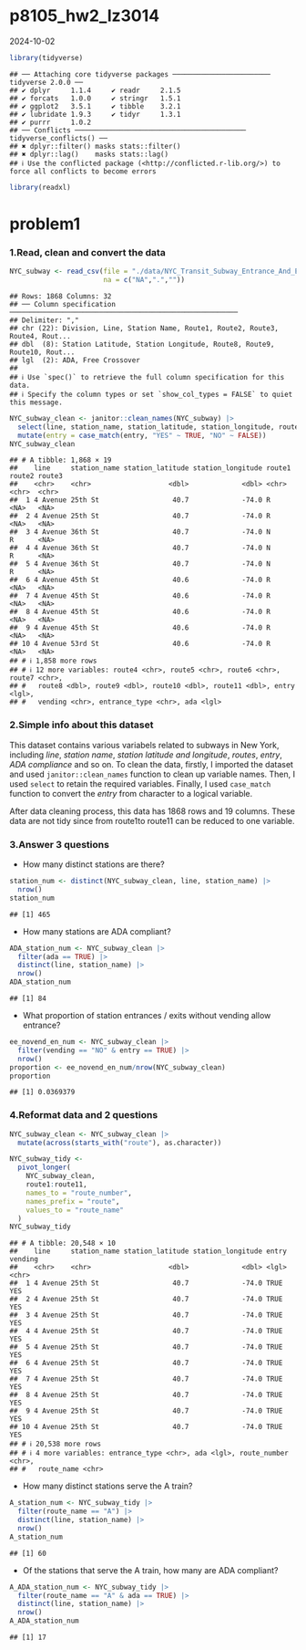 p8105_hw2_lz3014
================
2024-10-02

``` r
library(tidyverse)
```

    ## ── Attaching core tidyverse packages ──────────────────────── tidyverse 2.0.0 ──
    ## ✔ dplyr     1.1.4     ✔ readr     2.1.5
    ## ✔ forcats   1.0.0     ✔ stringr   1.5.1
    ## ✔ ggplot2   3.5.1     ✔ tibble    3.2.1
    ## ✔ lubridate 1.9.3     ✔ tidyr     1.3.1
    ## ✔ purrr     1.0.2     
    ## ── Conflicts ────────────────────────────────────────── tidyverse_conflicts() ──
    ## ✖ dplyr::filter() masks stats::filter()
    ## ✖ dplyr::lag()    masks stats::lag()
    ## ℹ Use the conflicted package (<http://conflicted.r-lib.org/>) to force all conflicts to become errors

``` r
library(readxl)
```

# problem1

### 1.Read, clean and convert the data

``` r
NYC_subway <- read_csv(file = "./data/NYC_Transit_Subway_Entrance_And_Exit_Data.csv", 
                       na = c("NA",".",""))
```

    ## Rows: 1868 Columns: 32
    ## ── Column specification ────────────────────────────────────────────────────────
    ## Delimiter: ","
    ## chr (22): Division, Line, Station Name, Route1, Route2, Route3, Route4, Rout...
    ## dbl  (8): Station Latitude, Station Longitude, Route8, Route9, Route10, Rout...
    ## lgl  (2): ADA, Free Crossover
    ## 
    ## ℹ Use `spec()` to retrieve the full column specification for this data.
    ## ℹ Specify the column types or set `show_col_types = FALSE` to quiet this message.

``` r
NYC_subway_clean <- janitor::clean_names(NYC_subway) |>
  select(line, station_name, station_latitude, station_longitude, route1, route2, route3, route4, route5, route6, route7, route8, route9, route10, route11, entry, vending, entrance_type, ada) |>
  mutate(entry = case_match(entry, "YES" ~ TRUE, "NO" ~ FALSE))
NYC_subway_clean
```

    ## # A tibble: 1,868 × 19
    ##    line     station_name station_latitude station_longitude route1 route2 route3
    ##    <chr>    <chr>                   <dbl>             <dbl> <chr>  <chr>  <chr> 
    ##  1 4 Avenue 25th St                  40.7             -74.0 R      <NA>   <NA>  
    ##  2 4 Avenue 25th St                  40.7             -74.0 R      <NA>   <NA>  
    ##  3 4 Avenue 36th St                  40.7             -74.0 N      R      <NA>  
    ##  4 4 Avenue 36th St                  40.7             -74.0 N      R      <NA>  
    ##  5 4 Avenue 36th St                  40.7             -74.0 N      R      <NA>  
    ##  6 4 Avenue 45th St                  40.6             -74.0 R      <NA>   <NA>  
    ##  7 4 Avenue 45th St                  40.6             -74.0 R      <NA>   <NA>  
    ##  8 4 Avenue 45th St                  40.6             -74.0 R      <NA>   <NA>  
    ##  9 4 Avenue 45th St                  40.6             -74.0 R      <NA>   <NA>  
    ## 10 4 Avenue 53rd St                  40.6             -74.0 R      <NA>   <NA>  
    ## # ℹ 1,858 more rows
    ## # ℹ 12 more variables: route4 <chr>, route5 <chr>, route6 <chr>, route7 <chr>,
    ## #   route8 <dbl>, route9 <dbl>, route10 <dbl>, route11 <dbl>, entry <lgl>,
    ## #   vending <chr>, entrance_type <chr>, ada <lgl>

### 2.Simple info about this dataset

This dataset contains various variabels related to subways in New York,
including *line*, *station name*, *station latitude and longitude*,
*routes*, *entry*, *ADA compliance* and so on. To clean the data,
firstly, I imported the dataset and used `janitor::clean_names` function
to clean up variable names. Then, I used `select` to retain the required
variables. Finally, I used `case_match` function to convert the *entry*
from character to a logical variable.

After data cleaning process, this data has 1868 rows and 19 columns.
These data are not tidy since from route1to route11 can be reduced to
one variable.

### 3.Answer 3 questions

- How many distinct stations are there?

``` r
station_num <- distinct(NYC_subway_clean, line, station_name) |>
  nrow()
station_num
```

    ## [1] 465

- How many stations are ADA compliant?

``` r
ADA_station_num <- NYC_subway_clean |>
  filter(ada == TRUE) |>
  distinct(line, station_name) |>
  nrow()
ADA_station_num
```

    ## [1] 84

- What proportion of station entrances / exits without vending allow
  entrance?

``` r
ee_novend_en_num <- NYC_subway_clean |>
  filter(vending == "NO" & entry == TRUE) |>
  nrow()
proportion <- ee_novend_en_num/nrow(NYC_subway_clean)
proportion
```

    ## [1] 0.0369379

### 4.Reformat data and 2 questions

``` r
NYC_subway_clean <- NYC_subway_clean |>
  mutate(across(starts_with("route"), as.character))

NYC_subway_tidy <- 
  pivot_longer(
    NYC_subway_clean, 
    route1:route11, 
    names_to = "route_number", 
    names_prefix = "route", 
    values_to = "route_name"
  )
NYC_subway_tidy
```

    ## # A tibble: 20,548 × 10
    ##    line     station_name station_latitude station_longitude entry vending
    ##    <chr>    <chr>                   <dbl>             <dbl> <lgl> <chr>  
    ##  1 4 Avenue 25th St                  40.7             -74.0 TRUE  YES    
    ##  2 4 Avenue 25th St                  40.7             -74.0 TRUE  YES    
    ##  3 4 Avenue 25th St                  40.7             -74.0 TRUE  YES    
    ##  4 4 Avenue 25th St                  40.7             -74.0 TRUE  YES    
    ##  5 4 Avenue 25th St                  40.7             -74.0 TRUE  YES    
    ##  6 4 Avenue 25th St                  40.7             -74.0 TRUE  YES    
    ##  7 4 Avenue 25th St                  40.7             -74.0 TRUE  YES    
    ##  8 4 Avenue 25th St                  40.7             -74.0 TRUE  YES    
    ##  9 4 Avenue 25th St                  40.7             -74.0 TRUE  YES    
    ## 10 4 Avenue 25th St                  40.7             -74.0 TRUE  YES    
    ## # ℹ 20,538 more rows
    ## # ℹ 4 more variables: entrance_type <chr>, ada <lgl>, route_number <chr>,
    ## #   route_name <chr>

- How many distinct stations serve the A train?

``` r
A_station_num <- NYC_subway_tidy |>
  filter(route_name == "A") |>
  distinct(line, station_name) |>
  nrow()
A_station_num
```

    ## [1] 60

- Of the stations that serve the A train, how many are ADA compliant?

``` r
A_ADA_station_num <- NYC_subway_tidy |>
  filter(route_name == "A" & ada == TRUE) |>
  distinct(line, station_name) |>
  nrow()
A_ADA_station_num
```

    ## [1] 17
